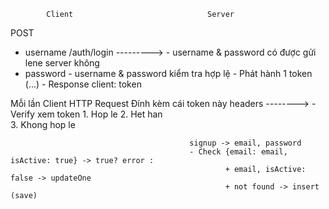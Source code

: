 

            Client                              Server
POST 
- username  /auth/login    --------->        - username & password có được gửi lene server không       
- password                                   - username & password kiểm tra hợp lệ
                                             - Phát hành 1 token (...)
                                             - Response client: token

Mỗi lần Client HTTP Request
Đính kèm cái token này headers  -------->    - Verify xem token
                                             1. Hop le
                                             2. Het han                                         
                                             3. Khong hop le


                                            signup -> email, password 
                                            - Check {email: email, isActive: true} -> true? error : 
                                                    + email, isActive: false -> updateOne
                                                    + not found -> insert (save)